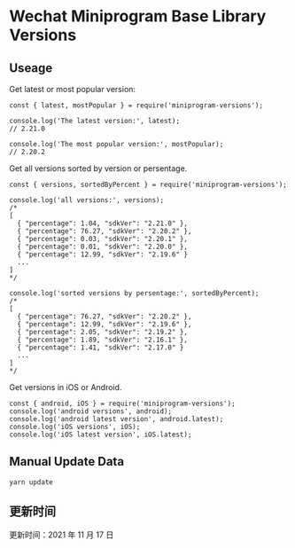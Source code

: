 
# Wechat Miniprogram Base Library Versions

## Useage

Get latest or most popular version:

```;
const { latest, mostPopular } = require('miniprogram-versions');

console.log('The latest version:', latest);
// 2.21.0

console.log('The most popular version:', mostPopular);
// 2.20.2

```

Get all versions sorted by version or persentage.

```
const { versions, sortedByPercent } = require('miniprogram-versions');

console.log('all versions:', versions);
/*
[
  { "percentage": 1.04, "sdkVer": "2.21.0" },
  { "percentage": 76.27, "sdkVer": "2.20.2" },
  { "percentage": 0.03, "sdkVer": "2.20.1" },
  { "percentage": 0.01, "sdkVer": "2.20.0" },
  { "percentage": 12.99, "sdkVer": "2.19.6" }
  ...
]
*/

console.log('sorted versions by persentage:', sortedByPercent);
/*
[
  { "percentage": 76.27, "sdkVer": "2.20.2" },
  { "percentage": 12.99, "sdkVer": "2.19.6" },
  { "percentage": 2.05, "sdkVer": "2.19.2" },
  { "percentage": 1.89, "sdkVer": "2.16.1" },
  { "percentage": 1.41, "sdkVer": "2.17.0" }
  ...
]
*/
```

Get versions in iOS or Android.

```
const { android, iOS } = require('miniprogram-versions');
console.log('android versions', android);
console.log('android latest version', android.latest);
console.log('iOS versions', iOS);
console.log('iOS latest version', iOS.latest);
```

## Manual Update Data

```
yarn update
```

## 更新时间

更新时间：2021 年 11 月 17 日
